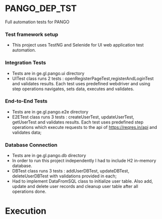 # PANGO_DEP_TST

Full automation tests for PANGO

### Test framework setup

* This project uses TestNG and Selenide for UI web application
  test automation.

### Integration Tests

* Tests are in ge.gl.pango.ui directory
* UITest class runs 2 tests : openRegisterPageTest,registerAndLoginTest and validates results.
  Each test uses predefined webdriver and using step operations navigates, sets data, executes and validates.

### End-to-End Tests

* Tests are in ge.gl.pango.e2e directory
* E2ETest class runs 3 tests : createUserTest, updateUserTest, getUserTest and validates results.
  Each test uses predefined step operations which execute requests to the api of https://reqres.in/api and validates
  data;

### Database Connection

* Tests are in ge.gl.pango.db directory
* In order to run this project independently I had to include H2 in-memory database.
* DBTest class runs 3 tests : addUserDBTest, updateDBTest, deleteUserDBTest with validations provided in each;
* Had to implement DataFromSQL class to initialize user table. Also add, update and delete user records and cleanup user table after all operations done.

# Execution